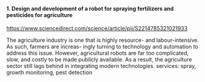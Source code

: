#### 1. Design and development of a robot for spraying fertilizers and pesticides for agriculture
https://www.sciencedirect.com/science/article/pii/S2214785321021933 

The agriculture industry is one that is highly resource- and labour-intensive. As such, farmers are increas-
ingly turning to technology and automation to address this issue. However, agricultural robots are far too
complicated, slow, and costly to be made publicly available. As a result, the agriculture sector still lags
behind in integrating modern technologies.
services: spray, growth monitoring, pest detection
